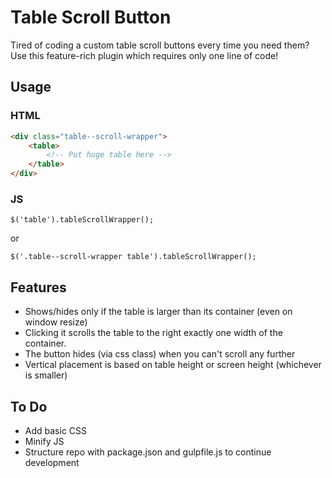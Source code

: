 # Table Scroll Button
Tired of coding a custom table scroll buttons every time you need them? Use this feature-rich plugin which requires only one line of code!

## Usage

### HTML
```HTML
<div class="table--scroll-wrapper">
    <table>
        <!-- Put huge table here -->
    </table>
</div>
```

### JS
```
$('table').tableScrollWrapper();
```
or
```
$('.table--scroll-wrapper table').tableScrollWrapper();
```

## Features
- Shows/hides only if the table is larger than its container (even on window resize)
- Clicking it scrolls the table to the right exactly one width of the container.
- The button hides (via css class) when you can't scroll any further
- Vertical placement is based on table height or screen height (whichever is smaller)

## To Do
- Add basic CSS
- Minify JS
- Structure repo with package.json and gulpfile.js to continue development